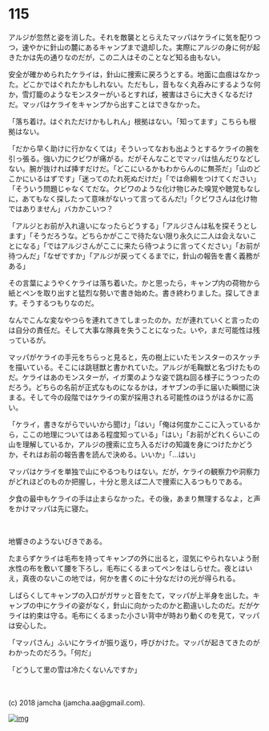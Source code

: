 # 115

アルジが忽然と姿を消した。それを敵襲ととらえたマッパはケライに気を配りつつ，速やかに針山の麓にあるキャンプまで退却した。実際にアルジの身に何が起きたかは先の通りなのだが，この二人はそのことなど知る由もない。  

安全が確かめられたケライは，針山に捜索に戻ろうとする。地面に血痕はなかった。どこかではぐれたかもしれない。ただもし，音もなく丸呑みにするような何か，雪灯籠のようなモンスターがいるとすれば，被害はさらに大きくなるだけだ。マッパはケライをキャンプから出すことはできなかった。  

「落ち着け。はぐれただけかもしれん」根拠はない。「知ってます」こちらも根拠はない。  

「だから早く助けに行かなくては」そういってなおも出ようとするケライの腕を引っ張る。強い力にクビワが痛がる。だがそんなことでマッパは怯んだりなどしない。腕が抜ければ挿すだけだ。「どこにいるかもわからんのに無茶だ」「山のどこかにいるはずです」「迷ってのたれ死ぬだけだ」「では命綱をつけてください」「そういう問題じゃなくてだな。クビワのような化け物じみた嗅覚や聴覚もなしに，あてもなく探したって意味がないって言ってるんだ!」「クビワさんは化け物ではありません」バカかこいつ？  

「アルジとお前が入れ違いになったらどうする」「アルジさんは私を探そうとします」「そうだろうな。どちらかがここで待たない限り永久に二人は会えないことになる」「ではアルジさんがここに来たら待つように言ってください」「お前が待つんだ」「なぜですか」「アルジが戻ってくるまでに，針山の報告を書く義務がある」  

その言葉にようやくケライは落ち着いた。かと思ったら，キャンプ内の荷物から紙とペンを取り出すと猛烈な勢いで書き始めた。書き終わりました。探してきます。そうするつもりなのだ。  

なんでこんな変なやつらを連れてきてしまったのか。だが連れていくと言ったのは自分の責任だ。そして大事な隊員を失うことになった。いや，まだ可能性は残っているが。  

マッパがケライの手元をちらっと見ると，先の樹上にいたモンスターのスケッチを描いている。そこには跳毬獣と書かれていた。アルジが毛鞠獣と名づけたものだ。ケライはあのモンスターが，イガ栗のような姿で跳ね回る様子にうつったのだろう。どちらの名前が正式なものになるかは，オヤブンの手に届いた瞬間に決まる。そして今の段階ではケライの案が採用される可能性のほうがはるかに高い。  

「ケライ，書きながらでいいから聞け」「はい」「俺は何度かここに入っているから，ここの地理についてはある程度知っている」「はい」「お前がどれくらいこの山を理解しているか，アルジの捜索に立ち入るだけの知識を身につけたかどうか，それはお前の報告書を読んで決める。いいか」「…はい」  

マッパはケライを単独で山にやるつもりはない。だが，ケライの観察力や洞察力がどれほどのものか把握し，十分と思えば二人で捜索に入るつもりである。  

夕食の最中もケライの手は止まらなかった。その後，あまり無理するなよ，と声をかけマッパは先に寝た。  

<br>  

地響きのようないびきである。  

たまらずケライは毛布を持ってキャンプの外に出ると，湿気にやられないよう耐水性の布を敷いて腰を下ろし，毛布にくるまってペンをはしらせた。夜とはいえ，真夜のないこの地では，何かを書くのに十分なだけの光が得られる。  

しばらくしてキャンプの入口がガサッと音をたて，マッパが上半身を出した。キャンプの中にケライの姿がなく，針山に向かったのかと勘違いしたのだ。だがケライは約束は守る。毛布にくるまった小さい背中が時おり動くのを見て，マッパは安心した。  

「マッパさん」ふいにケライが振り返り，呼びかけた。マッパが起きてきたのがわかったのだろう。「何だ」  

「どうして里の雪は冷たくないんですか」  

<br>  
<br>  
(c) 2018 jamcha (jamcha.aa@gmail.com).  

[![img](http://i.creativecommons.org/l/by-nc-sa/4.0/88x31.png)](http://creativecommons.org/licenses/by-nc-sa/4.0/deed)